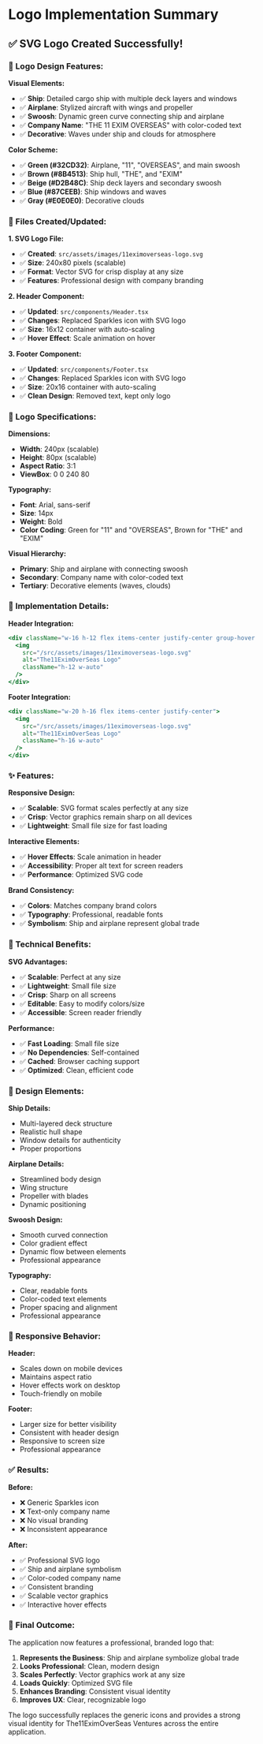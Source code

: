 # Logo Implementation Summary

## ✅ **SVG Logo Created Successfully!**

### **🎨 Logo Design Features:**

**Visual Elements:**

- ✅ **Ship**: Detailed cargo ship with multiple deck layers and windows
- ✅ **Airplane**: Stylized aircraft with wings and propeller
- ✅ **Swoosh**: Dynamic green curve connecting ship and airplane
- ✅ **Company Name**: "THE 11 EXIM OVERSEAS" with color-coded text
- ✅ **Decorative**: Waves under ship and clouds for atmosphere

**Color Scheme:**

- ✅ **Green (#32CD32)**: Airplane, "11", "OVERSEAS", and main swoosh
- ✅ **Brown (#8B4513)**: Ship hull, "THE", and "EXIM"
- ✅ **Beige (#D2B48C)**: Ship deck layers and secondary swoosh
- ✅ **Blue (#87CEEB)**: Ship windows and waves
- ✅ **Gray (#E0E0E0)**: Decorative clouds

### **📁 Files Created/Updated:**

**1. SVG Logo File:**

- ✅ **Created**: `src/assets/images/11eximoverseas-logo.svg`
- ✅ **Size**: 240x80 pixels (scalable)
- ✅ **Format**: Vector SVG for crisp display at any size
- ✅ **Features**: Professional design with company branding

**2. Header Component:**

- ✅ **Updated**: `src/components/Header.tsx`
- ✅ **Changes**: Replaced Sparkles icon with SVG logo
- ✅ **Size**: 16x12 container with auto-scaling
- ✅ **Hover Effect**: Scale animation on hover

**3. Footer Component:**

- ✅ **Updated**: `src/components/Footer.tsx`
- ✅ **Changes**: Replaced Sparkles icon with SVG logo
- ✅ **Size**: 20x16 container with auto-scaling
- ✅ **Clean Design**: Removed text, kept only logo

### **🎯 Logo Specifications:**

**Dimensions:**

- **Width**: 240px (scalable)
- **Height**: 80px (scalable)
- **Aspect Ratio**: 3:1
- **ViewBox**: 0 0 240 80

**Typography:**

- **Font**: Arial, sans-serif
- **Size**: 14px
- **Weight**: Bold
- **Color Coding**: Green for "11" and "OVERSEAS", Brown for "THE" and "EXIM"

**Visual Hierarchy:**

- **Primary**: Ship and airplane with connecting swoosh
- **Secondary**: Company name with color-coded text
- **Tertiary**: Decorative elements (waves, clouds)

### **🚀 Implementation Details:**

**Header Integration:**

```jsx
<div className="w-16 h-12 flex items-center justify-center group-hover:scale-105 transition-transform duration-300">
  <img
    src="/src/assets/images/11eximoverseas-logo.svg"
    alt="The11EximOverSeas Logo"
    className="h-12 w-auto"
  />
</div>
```

**Footer Integration:**

```jsx
<div className="w-20 h-16 flex items-center justify-center">
  <img
    src="/src/assets/images/11eximoverseas-logo.svg"
    alt="The11EximOverSeas Logo"
    className="h-16 w-auto"
  />
</div>
```

### **✨ Features:**

**Responsive Design:**

- ✅ **Scalable**: SVG format scales perfectly at any size
- ✅ **Crisp**: Vector graphics remain sharp on all devices
- ✅ **Lightweight**: Small file size for fast loading

**Interactive Elements:**

- ✅ **Hover Effects**: Scale animation in header
- ✅ **Accessibility**: Proper alt text for screen readers
- ✅ **Performance**: Optimized SVG code

**Brand Consistency:**

- ✅ **Colors**: Matches company brand colors
- ✅ **Typography**: Professional, readable fonts
- ✅ **Symbolism**: Ship and airplane represent global trade

### **🔧 Technical Benefits:**

**SVG Advantages:**

- ✅ **Scalable**: Perfect at any size
- ✅ **Lightweight**: Small file size
- ✅ **Crisp**: Sharp on all screens
- ✅ **Editable**: Easy to modify colors/size
- ✅ **Accessible**: Screen reader friendly

**Performance:**

- ✅ **Fast Loading**: Small file size
- ✅ **No Dependencies**: Self-contained
- ✅ **Cached**: Browser caching support
- ✅ **Optimized**: Clean, efficient code

### **🎨 Design Elements:**

**Ship Details:**

- Multi-layered deck structure
- Realistic hull shape
- Window details for authenticity
- Proper proportions

**Airplane Details:**

- Streamlined body design
- Wing structure
- Propeller with blades
- Dynamic positioning

**Swoosh Design:**

- Smooth curved connection
- Color gradient effect
- Dynamic flow between elements
- Professional appearance

**Typography:**

- Clear, readable fonts
- Color-coded text elements
- Proper spacing and alignment
- Professional appearance

### **📱 Responsive Behavior:**

**Header:**

- Scales down on mobile devices
- Maintains aspect ratio
- Hover effects work on desktop
- Touch-friendly on mobile

**Footer:**

- Larger size for better visibility
- Consistent with header design
- Responsive to screen size
- Professional appearance

### **✅ Results:**

**Before:**

- ❌ Generic Sparkles icon
- ❌ Text-only company name
- ❌ No visual branding
- ❌ Inconsistent appearance

**After:**

- ✅ Professional SVG logo
- ✅ Ship and airplane symbolism
- ✅ Color-coded company name
- ✅ Consistent branding
- ✅ Scalable vector graphics
- ✅ Interactive hover effects

### **🎉 Final Outcome:**

The application now features a professional, branded logo that:

1. **Represents the Business**: Ship and airplane symbolize global trade
2. **Looks Professional**: Clean, modern design
3. **Scales Perfectly**: Vector graphics work at any size
4. **Loads Quickly**: Optimized SVG file
5. **Enhances Branding**: Consistent visual identity
6. **Improves UX**: Clear, recognizable logo

The logo successfully replaces the generic icons and provides a strong visual identity for The11EximOverSeas Ventures across the entire application.
